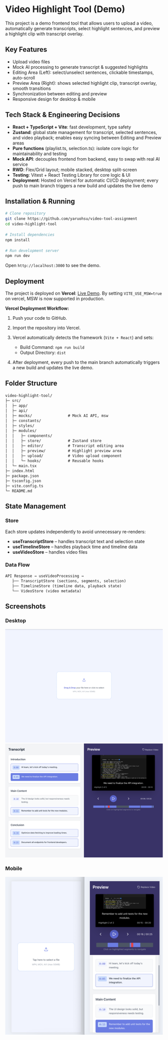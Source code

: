 # Video Highlight Tool (Demo)

This project is a demo frontend tool that allows users to upload a video, automatically generate transcripts, select highlight sentences, and preview a highlight clip with transcript overlay.

## Key Features

- Upload video files
- Mock AI processing to generate transcript & suggested highlights
- Editing Area (Left): select/unselect sentences, clickable timestamps, auto-scroll
- Preview Area (Right): shows selected highlight clip, transcript overlay, smooth transitions
- Synchronization between editing and preview
- Responsive design for desktop & mobile

## Tech Stack & Engineering Decisions

- **React + TypeScript + Vite**: fast development, type safety
- **Zustand**: global state management for transcript, selected sentences, and video playback; enables easy syncing between Editing and Preview areas
- **Pure functions** (playlist.ts, selection.ts): isolate core logic for maintainability and testing
- **Mock API**: decouples frontend from backend, easy to swap with real AI service
- **RWD**: Flex/Grid layout; mobile stacked, desktop split-screen
- **Testing**: Vitest + React Testing Library for core logic & UI
- **Deployment**: Hosted on Vercel for automatic CI/CD deployment; every push to main branch triggers a new build and updates the live demo

## Installation & Running

```bash
# Clone repository
git clone https://github.com/yaruohsu/video-tool-assignment
cd video-highlight-tool

# Install dependencies
npm install

# Run development server
npm run dev
```

Open `http://localhost:3000` to see the demo.

## Deployment

The project is deployed on **Vercel**: [Live Demo](https://video-tool-assignment.vercel.app).  By setting `VITE_USE_MSW=true` on vercel, MSW is now supported in production.

**Vercel Deployment Workflow:**

1. Push your code to GitHub.
2. Import the repository into Vercel.
3. Vercel automatically detects the framework (`Vite + React`) and sets:
   - Build Command: `npm run build`
   - Output Directory: `dist`

4. After deployment, every push to the main branch automatically triggers a new build and updates the live demo.

## Folder Structure

```
video-highlight-tool/
├─ src/
│  ├─ app/
│  ├─ api/
│  ├─ mocks/                # Mock AI API, msw
│  ├─ constants/
│  ├─ styles/
│  ├─ modules/
│  │   ├─ components/
│  │   ├─ store/            # Zustand store
│  │   ├─ editor/           # Transcript editing area
│  │   ├─ preview/          # Highlight preview area
│  │   ├─ upload/           # Video upload component
│  │   └─ hooks/            # Reusable hooks
│  └─ main.tsx
├─ index.html
├─ package.json
├─ tsconfig.json
├─ vite.config.ts
└─ README.md
```

## State Management

### Store

Each store updates independently to avoid unnecessary re-renders:

- **useTranscriptStore** – handles transcript text and selection state
- **useTimelineStore** – handles playback time and timeline data
- **useVideoStore** – handles video files

### Data Flow

```
API Response → useVideoProcessing →
   ├── TranscriptStore (sections, segments, selection)
   ├── TimelineStore (timeline data, playback state)
   └── VideoStore (video metadata)
```


## Screenshots

### Desktop

![Desktop-1](assets/desktop-1.png)
![Desktop-2](assets/desktop-2.png)

### Mobile

![Mobile](assets/mobile.png)
